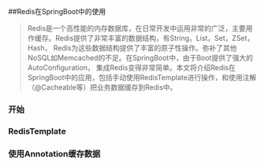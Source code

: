 ##Redis在SpringBoot中的使用
> Redis是一个高性能的内存数据库，在日常开发中运用非常的广泛，主要用作缓存。Redis提供了非常丰富的数据结构，有String，List，Set，ZSet，Hash，
Redis为这些数据结构提供了丰富的原子性操作。弥补了其他NoSQL如Memcached的不足。在SpringBoot中，由于Boot提供了强大的AutoConfiguration，
集成Redis变得非常简单。本文将介绍Redis在SpringBoot中的应用，包括手动使用RedisTemplate进行操作，和使用注解（@Cacheable等）把业务数据缓存到Redis中。

### 开始

### RedisTemplate


### 使用Annotation缓存数据
